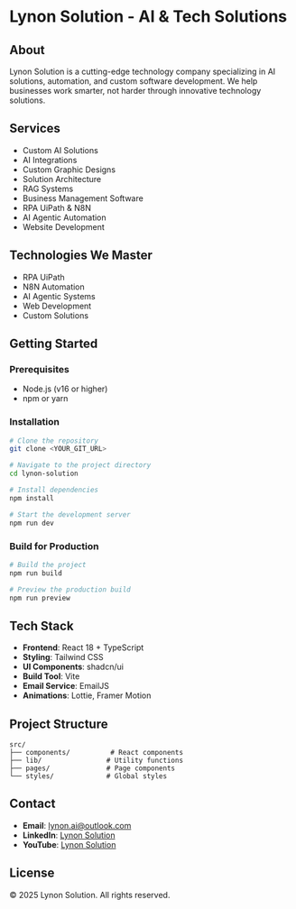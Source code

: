 # Lynon Solution - AI & Tech Solutions

## About

Lynon Solution is a cutting-edge technology company specializing in AI solutions, automation, and custom software development. We help businesses work smarter, not harder through innovative technology solutions.

## Services

- Custom AI Solutions
- AI Integrations
- Custom Graphic Designs
- Solution Architecture
- RAG Systems
- Business Management Software
- RPA UiPath & N8N
- AI Agentic Automation
- Website Development

## Technologies We Master

- RPA UiPath
- N8N Automation
- AI Agentic Systems
- Web Development
- Custom Solutions

## Getting Started

### Prerequisites

- Node.js (v16 or higher)
- npm or yarn

### Installation

```sh
# Clone the repository
git clone <YOUR_GIT_URL>

# Navigate to the project directory
cd lynon-solution

# Install dependencies
npm install

# Start the development server
npm run dev
```

### Build for Production

```sh
# Build the project
npm run build

# Preview the production build
npm run preview
```

## Tech Stack

- **Frontend**: React 18 + TypeScript
- **Styling**: Tailwind CSS
- **UI Components**: shadcn/ui
- **Build Tool**: Vite
- **Email Service**: EmailJS
- **Animations**: Lottie, Framer Motion

## Project Structure

```
src/
├── components/          # React components
├── lib/                # Utility functions
├── pages/              # Page components
└── styles/             # Global styles
```

## Contact

- **Email**: lynon.ai@outlook.com
- **LinkedIn**: [Lynon Solution](https://linkedin.com/company/lynon-solution)
- **YouTube**: [Lynon Solution](https://youtube.com/@lynon-solution)

## License

© 2025 Lynon Solution. All rights reserved.